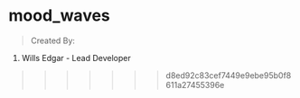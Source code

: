 # mood_waves

> Created By:
  1. Wills Edgar - Lead Developer 



> > > > > > > d8ed92c83cef7449e9ebe95b0f8611a27455396e
